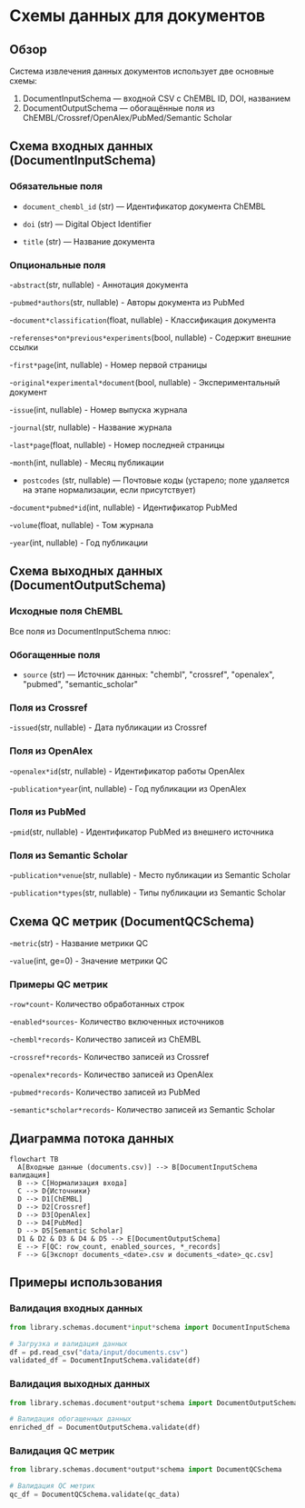 # Схемы данных для документов

## Обзор

Система извлечения данных документов использует две основные схемы:

1. DocumentInputSchema — входной CSV с ChEMBL ID, DOI, названием
2. DocumentOutputSchema — обогащённые поля из ChEMBL/Crossref/OpenAlex/PubMed/Semantic Scholar

## Схема входных данных (DocumentInputSchema)

### Обязательные поля

 - `document_chembl_id` (str) — Идентификатор документа ChEMBL

 - `doi` (str) — Digital Object Identifier

 - `title` (str) — Название документа

### Опциональные поля

-`abstract`(str, nullable) - Аннотация документа

-`pubmed*authors`(str, nullable) - Авторы документа из PubMed

-`document*classification`(float, nullable) - Классификация документа

-`referenses*on*previous*experiments`(bool, nullable) - Содержит внешние ссылки

-`first*page`(int, nullable) - Номер первой страницы

-`original*experimental*document`(bool, nullable) - Экспериментальный документ

-`issue`(int, nullable) - Номер выпуска журнала

-`journal`(str, nullable) - Название журнала

-`last*page`(float, nullable) - Номер последней страницы

-`month`(int, nullable) - Месяц публикации

 - `postcodes` (str, nullable) — Почтовые коды (устарело; поле удаляется на этапе нормализации, если присутствует)

-`document*pubmed*id`(int, nullable) - Идентификатор PubMed

-`volume`(float, nullable) - Том журнала

-`year`(int, nullable) - Год публикации

## Схема выходных данных (DocumentOutputSchema)

### Исходные поля ChEMBL

Все поля из DocumentInputSchema плюс:

### Обогащенные поля

 - `source` (str) — Источник данных: "chembl", "crossref", "openalex", "pubmed", "semantic_scholar"

### Поля из Crossref

-`issued`(str, nullable) - Дата публикации из Crossref

### Поля из OpenAlex

-`openalex*id`(str, nullable) - Идентификатор работы OpenAlex

-`publication*year`(int, nullable) - Год публикации из OpenAlex

### Поля из PubMed

-`pmid`(str, nullable) - Идентификатор PubMed из внешнего источника

### Поля из Semantic Scholar

-`publication*venue`(str, nullable) - Место публикации из Semantic Scholar

-`publication*types`(str, nullable) - Типы публикации из Semantic Scholar

## Схема QC метрик (DocumentQCSchema)

-`metric`(str) - Название метрики QC

-`value`(int, ge=0) - Значение метрики QC

### Примеры QC метрик

-`row*count`- Количество обработанных строк

-`enabled*sources`- Количество включенных источников

-`chembl*records`- Количество записей из ChEMBL

-`crossref*records`- Количество записей из Crossref

-`openalex*records`- Количество записей из OpenAlex

-`pubmed*records`- Количество записей из PubMed

-`semantic*scholar*records`- Количество записей из Semantic Scholar

## Диаграмма потока данных

```mermaid
flowchart TB
  A[Входные данные (documents.csv)] --> B[DocumentInputSchema валидация]
  B --> C[Нормализация входа]
  C --> D{Источники}
  D --> D1[ChEMBL]
  D --> D2[Crossref]
  D --> D3[OpenAlex]
  D --> D4[PubMed]
  D --> D5[Semantic Scholar]
  D1 & D2 & D3 & D4 & D5 --> E[DocumentOutputSchema]
  E --> F[QC: row_count, enabled_sources, *_records]
  F --> G[Экспорт documents_<date>.csv и documents_<date>_qc.csv]
```

## Примеры использования

### Валидация входных данных

```python
from library.schemas.document*input*schema import DocumentInputSchema

# Загрузка и валидация данных
df = pd.read_csv("data/input/documents.csv")
validated_df = DocumentInputSchema.validate(df)
```

### Валидация выходных данных

```python
from library.schemas.document*output*schema import DocumentOutputSchema

# Валидация обогащенных данных
enriched_df = DocumentOutputSchema.validate(df)
```

### Валидация QC метрик

```python
from library.schemas.document*output*schema import DocumentQCSchema

# Валидация QC метрик
qc_df = DocumentQCSchema.validate(qc_data)
```
